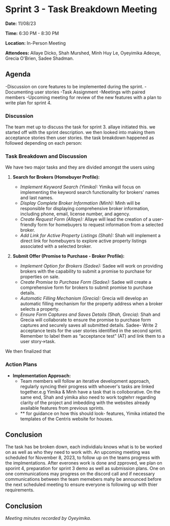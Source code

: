 # Sprint 3 - Task Breakdown Meeting

**Date:** 11/08/23

**Time:** 6:30 PM - 8:30 PM

**Location:** In-Person Meeting

**Attendees:** Allaye Dicko, Shah Murshed, Minh Huy Le, Oyeyimika Adeoye, Grecia O'Brien, Sadee Shadman.

## Agenda
-Discussion on core features to be implemented during the sprint.
-Documenting user stories
-Task Assignment
-Meetings with paired members 
-Upcoming meeting for review of the new features with a plan to write plan for sprint 4.

### Discussion
The team met up to discuss the task for sprint 3. allaye initiated this. we started off with the sprint description. we then looked into making them acceptance stories then user stories.  the task breakdown happened as followed depending on each person:

### Task Breakdown and Discussion
We have two major tasks and they are divided amongst the users using 
1. **Search for Brokers (Homebuyer Profile):**
   - *Implement Keyword Search (Yimika):* Yimika will focus on implementing the keyword search functionality for brokers' names and last names.
   - *Display Complete Broker Information (Minh):* Minh will be responsible for displaying comprehensive broker information, including phone, email, license number, and agency.
   - *Create Request Form (Allaye):* Allaye will lead the creation of a user-friendly form for homebuyers to request information from a selected broker.
   - *Add Link for Active Property Listings (Shah):* Shah will implement a direct link for homebuyers to explore active property listings associated with a selected broker.

2. **Submit Offer (Promise to Purchase - Broker Profile):**
   - *Implement Option for Brokers (Sadee):* Sadee will work on providing brokers with the capability to submit a promise to purchase for properties on sale.
   - *Create Promise to Purchase Form (Sadee):* Sadee will create a comprehensive form for brokers to submit promise to purchase details.
   - *Automatic Filling Mechanism (Grecia):* Grecia will develop an automatic filling mechanism for the property address when a broker selects a property.
   - *Ensure Form Captures and Saves Details (Shah, Grecia):* Shah and Grecia will collaborate to ensure the promise to purchase form captures and securely saves all submitted details.
Sadee- Write 2 acceptance tests for the user stories identified in the second sprint.  Remember to label them as “acceptance test” (AT) and link them to a user story->task.

We then finalized that 
### Action Plans

- **Implementation Approach:**
  - Team members will follow an iterative development approach, regularly syncing their progress with whoever's tasks are linked together.e.g Yimika & Minh have a task that is colloborative. On the same end, Shah and yimika also need to work togtehrr regarding clarity of the project and imbedding with the websites already available features from previous sprints.
  - ** for guidance on how this should look- features, Yimika intiated the templates of the Centris website for houses.

## Conclusion

The task has be broken down, each individialu knows what is to be worked on as well as who they need to work with. An upcoming meeting was scheduled for November 8, 2023, to follow up on the teams progress with the implmentations. After everones work is done and zpproved, we plan on sporint 4, preparation for sprint 3 demo as well as submission plans. One on one communications may progress on the discord call and if necessary communications between the team memebers mahy be announced before the next scheduled meeting to ensure everyone is following up with thier requirements.

## Conclusion


*Meeting minutes recorded by Oyeyimika.*
